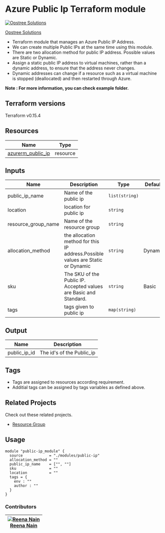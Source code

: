 Azure Public Ip Terraform module
=====================================

[![Opstree Solutions][opstree_avatar]][opstree_homepage]

[Opstree Solutions][opstree_homepage] 

  [opstree_homepage]: https://opstree.github.io/
  [opstree_avatar]: https://img.cloudposse.com/150x150/https://github.com/opstree.png

* Terraform module that manages an Azure Public IP Address.
* We can create multiple Public IPs at the same time using this module.
* There are two allocation method for public IP address. Possible values are Static or Dynamic.
* Assign a static public IP address to virtual machines, rather than a dynamic address, to ensure that the address never changes.
* Dynamic addresses can change if a resource such as a virtual machine is stopped (deallocated) and then restarted through Azure.

**Note : For more information, you can check example folder.**

Terraform versions
------------------
Terraform v0.15.4

Resources
------
| Name | Type |
|------|------|
| [azurerm_public_ip](https://registry.terraform.io/providers/hashicorp/azurerm/latest/docs/resources/public_ip) | resource |


Inputs
------
| Name | Description | Type | Default | Required |
|------|-------------|------|---------|:--------:|
| public_ip_name | Name of the public ip | `list(string)` |  | yes |
| location | location for public ip | `string` |  | yes |
|  resource_group_name | Name of the resource group | `string` | | yes |
| allocation_method | the allocation method for this IP address.Possible values are Static or Dynamic | `string` | Dynamic | yes |
| sku | The SKU of the Public IP. Accepted values are Basic and Standard. | `string` | Basic | no |
| tags | tags given to public ip | `map(string)` | | no |






Output
------
| Name | Description |
|------|-------------|  
| public_ip_id | The id's of the Public_ip |


Tags
----
* Tags are assigned to resources according requirement.
* Additial tags can be assigned by tags variables as defined above.


## Related Projects

Check out these related projects.

* [Resource Group](https://registry.terraform.io/modules/OT-terraform-azure-modules/resource-group/azure/latest)


Usage
------

```hcl
module "public-ip_module" {
  source            = "./modules/public-ip"
  allocation_method = ""
  public_ip_name    = ["", ""]
  sku               = ""
  location          = ""
  tags = {
    env : ""
    author : ""
  }
}
```

### Contributors
|  [![Reena Nain][Reena_avatar]][Reena_homepage]<br/>[Reena Nain][Reena_homepage] |
|---|


  [reena_homepage]: https://github.com/reena.nai 
  [reena_avatar]: https://gitlab.com/uploads/-/system/user/avatar/9292330/avatar.png?width=400
   

